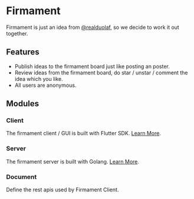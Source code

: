 # Firmament
Firmament is just an idea from [@realduolaf](https://github.com/realduolaf), so we decide to work it out together.

## Features
+ Publish ideas to the firmament board just like posting an poster.
+ Review ideas from the firmament board, do star / unstar / comment the idea which you like.
+ All users are anonymous.

## Modules
### Client
The firmament client / GUI is built with Flutter SDK. [Learn More]().

### Server
The firmament server is built with Golang. [Learn More]().

### Document
Define the rest apis used by Firmament Client.
